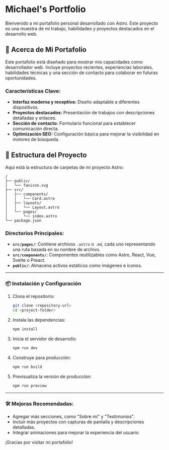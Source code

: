 # Michael's Portfolio

Bienvenido a mi portafolio personal desarrollado con Astro. Este proyecto es una muestra de mi trabajo, habilidades y proyectos destacados en el desarrollo web.

## 🌟 Acerca de Mi Portafolio

Este portafolio está diseñado para mostrar mis capacidades como desarrollador web. Incluye proyectos recientes, experiencias laborales, habilidades técnicas y una sección de contacto para colaborar en futuras oportunidades.

### Características Clave:

- **Interfaz moderna y receptiva:** Diseño adaptable a diferentes dispositivos.
- **Proyectos destacados:** Presentación de trabajos con descripciones detalladas y enlaces.
- **Sección de contacto:** Formulario funcional para establecer comunicación directa.
- **Optimización SEO:** Configuración básica para mejorar la visibilidad en motores de búsqueda.

## 🚀 Estructura del Proyecto

Aquí está la estructura de carpetas de mi proyecto Astro:

```text
/
├── public/
│   └── favicon.svg
├── src/
│   ├── components/
│   │   └── Card.astro
│   ├── layouts/
│   │   └── Layout.astro
│   └── pages/
│       └── index.astro
└── package.json
```

### Directorios Principales:

- **`src/pages/`**: Contiene archivos `.astro` o `.md`, cada uno representando una ruta basada en su nombre de archivo.
- **`src/components/`**: Componentes reutilizables como Astro, React, Vue, Svelte o Preact.
- **`public/`**: Almacena activos estáticos como imágenes e íconos.

---

### 📦 Instalación y Configuración

1. Clona el repositorio:

   ```sh
   git clone <repository-url>
   cd <project-folder>
   ```

2. Instala las dependencias:

   ```sh
   npm install
   ```

3. Inicia el servidor de desarrollo:

   ```sh
   npm run dev
   ```

4. Construye para producción:

   ```sh
   npm run build
   ```

5. Previsualiza la versión de producción:
   ```sh
   npm run preview
   ```

---

### 🛠️ Mejoras Recomendadas:

- Agregar más secciones, como "Sobre mí" y "Testimonios".
- Incluir más proyectos con capturas de pantalla y descripciones detalladas.
- Integrar animaciones para mejorar la experiencia del usuario.

¡Gracias por visitar mi portafolio!
